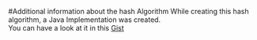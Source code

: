 #Additional information about the hash Algorithm
While creating this hash algorithm, a Java Implementation was created.<br>
You can have a look at it in this <a href="https://gist.github.com/DevWurm/0d2c7c02d5d3e79eb5f8">Gist</a>
